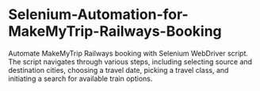 # Selenium-Automation-for-MakeMyTrip-Railways-Booking
Automate MakeMyTrip Railways booking with Selenium WebDriver script. The script navigates through various steps, including selecting source and destination cities, choosing a travel date, picking a travel class, and initiating a search for available train options.
